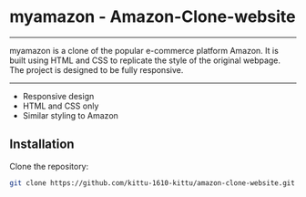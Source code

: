 # myamazon - Amazon-Clone-website

---
myamazon is a clone of the popular e-commerce platform Amazon. It is built using HTML and CSS to replicate the style of the original webpage. The project is designed to be fully responsive.

---

- Responsive design
- HTML and CSS only
- Similar styling to Amazon

## Installation

Clone the repository:

```bash
git clone https://github.com/kittu-1610-kittu/amazon-clone-website.git

